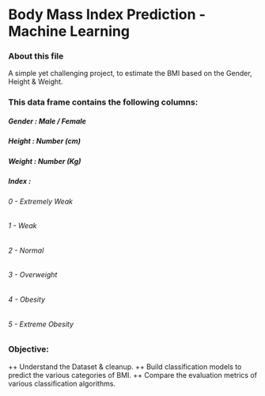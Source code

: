 # Body Mass Index Prediction - Machine Learning

### About this file
A simple yet challenging project, to estimate the BMI based on the Gender, Height & Weight.

### This data frame contains the following columns:

##### Gender : Male / Female
##### Height : Number (cm)
##### Weight : Number (Kg)
#####  Index :
###### 0 - Extremely Weak
###### 1 - Weak
###### 2 - Normal
###### 3 - Overweight
###### 4 - Obesity
###### 5 - Extreme Obesity

### Objective:
++ Understand the Dataset & cleanup.
++ Build classification models to predict the various categories of BMI.
++ Compare the evaluation metrics of various classification algorithms.
